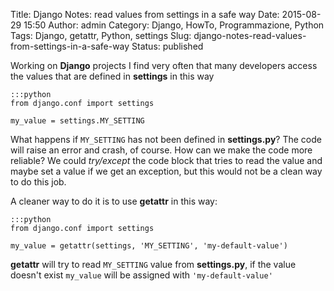 Title: Django Notes: read values from settings in a safe way
Date: 2015-08-29 15:50
Author: admin
Category: Django, HowTo, Programmazione, Python
Tags: Django, getattr, Python, settings
Slug: django-notes-read-values-from-settings-in-a-safe-way
Status: published

Working on **Django** projects I find very often that many developers
access the values that are defined in **settings** in this way

    :::python
    from django.conf import settings

    my_value = settings.MY_SETTING

What happens if `MY_SETTING` has not been defined in **settings.py**?
The code will raise an error and crash, of course. How can we make the
code more reliable? We could *try/except* the code block that tries to
read the value and maybe set a value if we get an exception, but this
would not be a clean way to do this job.

A cleaner way to do it is to use **getattr** in this way:

    :::python
    from django.conf import settings

    my_value = getattr(settings, 'MY_SETTING', 'my-default-value')

**getattr** will try to read `MY_SETTING` value from **settings.py**,
if the value doesn't exist `my_value` will be assigned with
`'my-default-value'`
